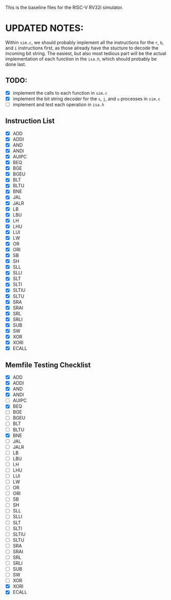 This is the baseline files for the RISC-V RV32i simulator.

# UPDATED NOTES:

Within `sim.c`, we should probably implement all the instructions for the `r`, `b`, and `i` instructions first, as those already have the stucture to decode the incoming bit string.
The easiest, but also most tedious part will be the actual implementation of each function in the `isa.h`, which should probably be done last.

## TODO:
- [X] implement the calls to each function in `sim.c`
- [X] implement the bit string decoder for the `s`, `j`, and `u` processes in `sim.c`
- [ ] implement and test each operation in `isa.h`

## Instruction List
- [X] ADD 
- [X] ADDI 
- [X] AND
- [X] ANDI
- [X] AUIPC
- [X] BEQ
- [X] BGE
- [X] BGEU
- [X] BLT
- [X] BLTU
- [X] BNE
- [X] JAL
- [X] JALR
- [X] LB
- [X] LBU
- [X] LH
- [X] LHU
- [X] LUI
- [X] LW
- [X] OR
- [X] ORI
- [X] SB
- [X] SH
- [X] SLL
- [X] SLLI
- [X] SLT
- [X] SLTI
- [X] SLTIU
- [X] SLTU
- [X] SRA
- [X] SRAI
- [X] SRL
- [X] SRLI
- [X] SUB
- [X] SW
- [X] XOR
- [X] XORI
- [X] ECALL

## Memfile Testing Checklist
- [X] ADD 
- [X] ADDI 
- [X] AND
- [X] ANDI
- [ ] AUIPC
- [X] BEQ
- [ ] BGE
- [ ] BGEU
- [ ] BLT
- [ ] BLTU
- [X] BNE
- [ ] JAL
- [ ] JALR
- [ ] LB
- [ ] LBU
- [ ] LH
- [ ] LHU
- [ ] LUI
- [ ] LW
- [ ] OR
- [ ] ORI
- [ ] SB
- [ ] SH
- [ ] SLL
- [ ] SLLI
- [ ] SLT
- [ ] SLTI
- [ ] SLTIU
- [ ] SLTU
- [ ] SRA
- [ ] SRAI
- [ ] SRL
- [ ] SRLI
- [ ] SUB
- [ ] SW
- [ ] XOR
- [X] XORI
- [X] ECALL